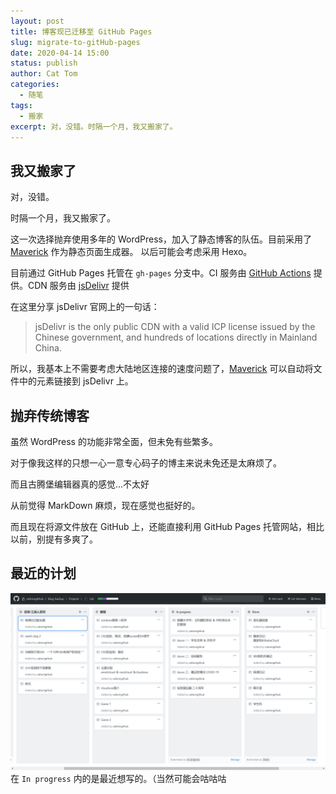 ```yaml
---
layout: post
title: 博客现已迁移至 GitHub Pages
slug: migrate-to-gitHub-pages
date: 2020-04-14 15:00
status: publish
author: Cat Tom
categories: 
  - 随笔
tags: 
  - 搬家
excerpt: 对，没错。时隔一个月，我又搬家了。
---
```

## 我又搬家了
对，没错。

时隔一个月，我又搬家了。

这一次选择抛弃使用多年的 WordPress，加入了静态博客的队伍。目前采用了 [Maverick](https://github.com/AlanDecode/Maverick) 作为静态页面生成器。
以后可能会考虑采用 Hexo。

目前通过 GitHub Pages 托管在 `gh-pages` 分支中。CI 服务由 [GitHub Actions](https://github.com/features/actions) 提供。CDN 服务由 [jsDelivr](https://www.jsdelivr.com/) 提供

 在这里分享 jsDelivr 官网上的一句话：
 > jsDelivr is the only public CDN with a valid ICP license issued by the Chinese government, and hundreds of locations directly in Mainland China.

所以，我基本上不需要考虑大陆地区连接的速度问题了，[Maverick](https://github.com/AlanDecode/Maverick) 可以自动将文件中的元素链接到 jsDelivr 上。
## 抛弃传统博客
虽然 WordPress 的功能非常全面，但未免有些繁多。

对于像我这样的只想一心一意专心码子的博主来说未免还是太麻烦了。

而且古腾堡编辑器真的感觉...不太好

从前觉得 MarkDown 麻烦，现在感觉也挺好的。

而且现在将源文件放在 GitHub 上，还能直接利用 GitHub Pages 托管网站，相比以前，别提有多爽了。
## 最近的计划
![](./images/migrate-to-gitHub-pages-001.png)
在 `In progress` 内的是最近想写的。（当然可能会咕咕咕